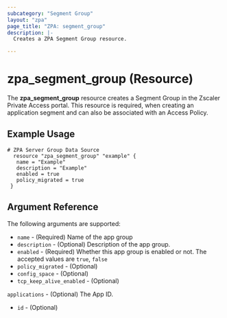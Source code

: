 ```yaml
---
subcategory: "Segment Group"
layout: "zpa"
page_title: "ZPA: segment_group"
description: |-
  Creates a ZPA Segment Group resource.

---
```

# zpa_segment_group (Resource)

The **zpa_segment_group** resource creates a Segment Group in the Zscaler Private Access portal. This resource is required, when creating an application segment and can also be associated with an Access Policy.

## Example Usage

```hcl
# ZPA Server Group Data Source
  resource "zpa_segment_group" "example" {
   name = "Example"
   description = "Example"
   enabled = true
   policy_migrated = true
 }
```

## Argument Reference

The following arguments are supported:

* `name` - (Required) Name of the app group
* `description` - (Optional) Description of the app group.
* `enabled` - (Required) Whether this app group is enabled or not. The accepted values are `true`, `false`
* `policy_migrated` - (Optional)
* `config_space` - (Optional)
* `tcp_keep_alive_enabled` - (Optional)

`applications` - (Optional) The App ID.

* `id` - (Optional)
